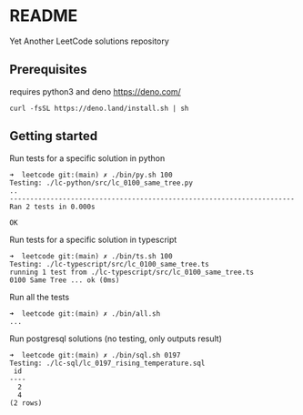 # README

Yet Another LeetCode solutions repository

## Prerequisites

requires python3 and deno <https://deno.com/>

```shell
curl -fsSL https://deno.land/install.sh | sh
```

## Getting started

Run tests for a specific solution in python

```shell
➜  leetcode git:(main) ✗ ./bin/py.sh 100
Testing: ./lc-python/src/lc_0100_same_tree.py
..
----------------------------------------------------------------------
Ran 2 tests in 0.000s

OK
```

Run tests for a specific solution in typescript

```shell
➜  leetcode git:(main) ✗ ./bin/ts.sh 100
Testing: ./lc-typescript/src/lc_0100_same_tree.ts
running 1 test from ./lc-typescript/src/lc_0100_same_tree.ts
0100 Same Tree ... ok (0ms)
```

Run all the tests

```shell
➜  leetcode git:(main) ✗ ./bin/all.sh
...
```

Run postgresql solutions (no testing, only outputs result)

```shell
➜  leetcode git:(main) ✗ ./bin/sql.sh 0197
Testing: ./lc-sql/lc_0197_rising_temperature.sql
 id 
----
  2
  4
(2 rows)
```
